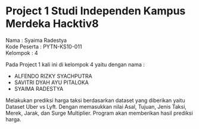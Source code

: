 # Project 1 Studi Independen Kampus Merdeka Hacktiv8

Nama : Syaima Radestya <br>
Kode Peserta : PYTN-KS10-011 <br>
Kelompok : 4

Pada Project 1 kali ini di kelompok 4 yaitu dengan nama :
- ALFENDO RIZKY SYACHPUTRA
- SAVITRI DYAH AYU PITALOKA
- SYAIMA RADESTYA

Melakukan prediksi harga taksi berdasarkan dataset yang diberikan yaitu Dataset Uber vs Lyft. Dengan memasukkan nilai Asal, Tujuan, Jenis Taksi, Merek, Jarak, dan Surge Multiplier. Program akan memberikan hasil prediksi harga.
